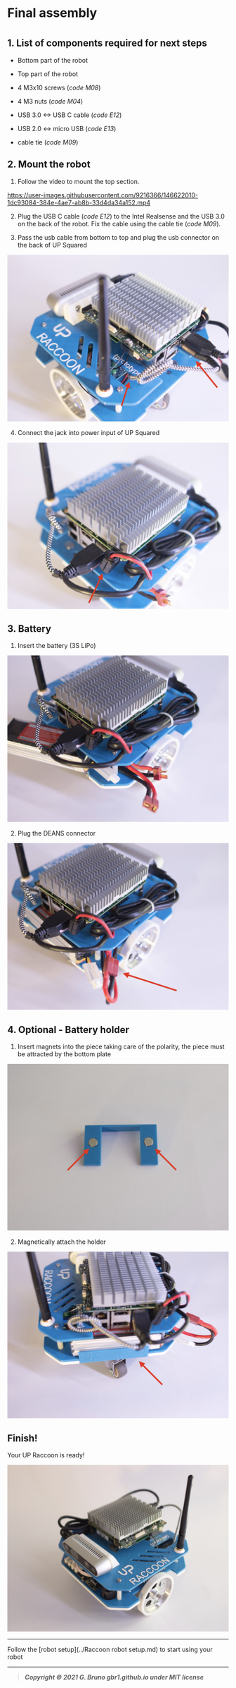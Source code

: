 # Final assembly

# 

## 1. List of components required for next steps

- Bottom part of the robot

- Top part of the robot

- 4 M3x10 screws (*code M08*)

- 4 M3 nuts (*code M04*)

- USB 3.0 <-> USB C cable (*code E12*)

- USB 2.0 <-> micro USB (*code E13*)

- cable tie (*code M09*)

## 2. Mount the robot

1. Follow the video to mount the top section.

https://user-images.githubusercontent.com/9216366/146622010-1dc93084-384e-4ae7-ab8b-33d4da34a152.mp4

2. Plug the USB C cable (*code E12*) to the Intel Realsense and the USB 3.0 on the back of the robot. Fix the cable using the cable tie (*code M09*).

3. Pass the usb cable from bottom to top and plug the usb connector on the back of UP Squared

![](../doc_images/assembly/final_steps/final_steps.003.png)

4. Connect the jack into power input of UP Squared

![](../doc_images/assembly/final_steps/final_steps.004.png)

## 3. Battery

1. Insert the battery (3S LiPo)

![](../doc_images/assembly/final_steps/final_steps.005.png)

2. Plug the DEANS connector

![](../doc_images/assembly/final_steps/final_steps.006.png)

## 4. Optional - Battery holder

1. Insert magnets into the piece taking care of the polarity, the piece must be attracted by the bottom plate

![../doc_images/assembly/bottom_steps/bottom_steps.001.png](../doc_images/assembly/bottom_steps/bottom_steps.001.png)

2. Magnetically attach the holder

![](../doc_images/assembly/final_steps/final_steps.007.png)

## Finish!

Your UP Raccoon is ready!

![](../doc_images/assembly/final_steps/final_steps.009.png)

---



Follow the [robot setup](../Raccoon robot setup.md) to start using your robot



---

> ***Copyright © 2021 G. Bruno gbr1.github.io under MIT license***

